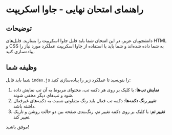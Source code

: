# راهنمای امتحان نهایی - جاوا اسکریپت

## توضیحات

دانشجویان عزیز، در این امتحان شما باید فایل جاوا اسکریپت را بسازید. فایل‌های HTML و CSS به شما داده شده‌اند و شما باید با استفاده از جاوا اسکریپت عملکرد مورد نیاز را پیاده‌سازی کنید.

## وظیفه شما

شما باید فایل `index.js` را بنویسید تا عملکرد زیر را پیاده‌سازی کنید:

1. **نمایش تب‌ها**: با کلیک بر روی هر دکمه تب، محتوای مربوط به آن تب نمایش داده شود و تب‌های دیگر مخفی شوند.
2. **تغییر رنگ دکمه‌ها**: دکمه تب فعال باید رنگ متفاوتی نسبت به دکمه‌های غیرفعال داشته باشد.
3. **تغییر تم**: با کلیک بر روی دکمه تغییر تم، رنگ‌بندی صفحه بین دو حالت روشن و تاریک تغییر کند.

موفق باشید!

